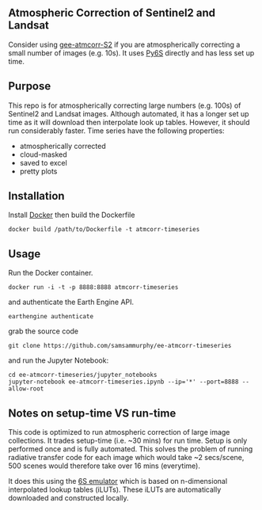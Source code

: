 ## Atmospheric Correction of Sentinel2 and Landsat

Consider using [gee-atmcorr-S2](https://github.com/samsammurphy/gee-atmcorr-S2) if you are atmospherically correcting a small number of images (e.g. 10s). It uses [Py6S](http://py6s.readthedocs.io/en/latest/) directly and has less set up time. 

## Purpose

This repo is for atmospherically correcting large numbers (e.g. 100s) of Sentinel2 and Landsat images. Although automated, it has a longer set up time as it will download then interpolate look up tables. However, it should run considerably faster. Time series have the following properties:

* atmospherically corrected
* cloud-masked
* saved to excel
* pretty plots

## Installation

Install [Docker](https://docs.docker.com/install/) then build the Dockerfile

`docker build /path/to/Dockerfile -t atmcorr-timeseries`

## Usage

Run the Docker container.

`docker run -i -t -p 8888:8888 atmcorr-timeseries`

and authenticate the Earth Engine API.

`earthengine authenticate`

 grab the source code

`git clone https://github.com/samsammurphy/ee-atmcorr-timeseries`

and run the Jupyter Notebook:

```
cd ee-atmcorr-timeseries/jupyter_notebooks
jupyter-notebook ee-atmcorr-timeseries.ipynb --ip='*' --port=8888 --allow-root
```

## Notes on setup-time VS run-time

This code is optimized to run atmospheric correction of large image collections. It trades setup-time (i.e. ~30 mins) for run time. Setup is only performed once and is fully automated. This solves the problem of running radiative transfer code for each image which would take ~2 secs/scene, 500 scenes would therefore take over 16 mins (everytime).

It does this using the [6S emulator](https://github.com/samsammurphy/6S_emulator) which is based on n-dimensional interpolated lookup tables (iLUTs). These iLUTs are automatically downloaded and constructed locally.
